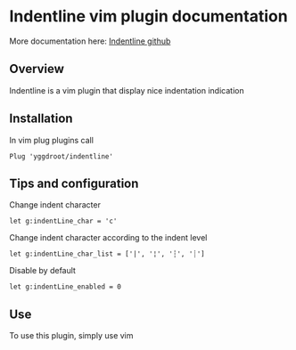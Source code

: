 # Indentline vim plugin documentation

More documentation here: [Indentline github](https://github.com/yggdroot/indentline)

## Overview

Indentline is a vim plugin that display nice indentation indication

## Installation

In vim plug plugins call

```vim
Plug 'yggdroot/indentline'
```

## Tips and configuration

Change indent character

```vim
let g:indentLine_char = 'c'
```

Change indent character according to the indent level

```vim
let g:indentLine_char_list = ['|', '¦', '┆', '┊']
```

Disable by default

```vim
let g:indentLine_enabled = 0
```

## Use

To use this plugin, simply use vim
